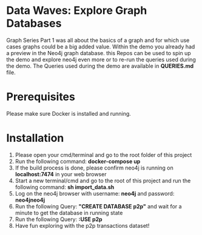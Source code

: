 # Data Waves: Explore Graph Databases
Graph Series Part 1 was all about the basics of a graph and for which use cases graphs could be a big added value. Within the demo you already had a preview in the Neo4j graph database. this Repos can be used to spin up the demo and explore neo4j even more or to re-run the queries used during the demo. The Queries used during the demo are available in **QUERIES.md** file.

# Prerequisites
Please make sure Docker is installed and running.

# Installation
1) Please open your cmd/terminal and go to the root folder of this project
2) Run the following command: **docker-compose up**
3) If the build process is done, please confirm neo4j is running on **localhost:7474** in your web browser
4) Start a new terminal/cmd and go to the root of this project and run the following command: **sh import_data.sh**
5) Log on the neo4j browser with username: **neo4j** and password: **neo4jneo4j**
6) Run the following Query: **"CREATE DATABASE p2p"** and wait for a minute to get the database in running state
7) Run the following Query: **:USE p2p**
8) Have fun exploring with the p2p transactions dataset!



